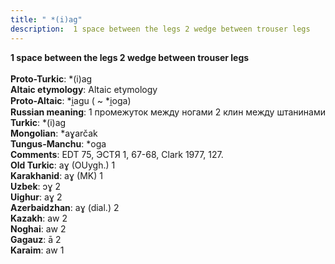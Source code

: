 ```yaml
---
title: " *(i)ag"
description:  1 space between the legs 2 wedge between trouser legs
---
```

<strong> 1 space between the legs 2 wedge between trouser legs</strong><br><br>
<strong>Proto-Turkic</strong>:  *(i)ag<br>
<strong>Altaic etymology</strong>:  Altaic etymology<br>
<strong> Proto-Altaic</strong>:  *i̯agu ( ~ *i̯oga)<br>
<strong>Russian meaning</strong>:  1 промежуток между ногами 2 клин между штанинами<br>
<strong>Turkic</strong>:  *(i)ag<br>
<strong>Mongolian</strong>:  *aɣarčak<br>
<strong>Tungus-Manchu</strong>:  *oga<br>
<strong>Comments</strong>:  EDT 75, ЭСТЯ 1, 67-68, Clark 1977, 127.<br>
<strong>Old Turkic</strong>:  aɣ (OUygh.) 1<br>
<strong>Karakhanid</strong>:  aɣ (MK) 1<br>
<strong>Uzbek</strong>:  ɔɣ 2<br>
<strong>Uighur</strong>:  aɣ 2<br>
<strong>Azerbaidzhan</strong>:  aɣ (dial.) 2<br>
<strong>Kazakh</strong>:  aw 2<br>
<strong>Noghai</strong>:  aw 2<br>
<strong>Gagauz</strong>:  ā 2<br>
<strong>Karaim</strong>:  aw 1<br>


